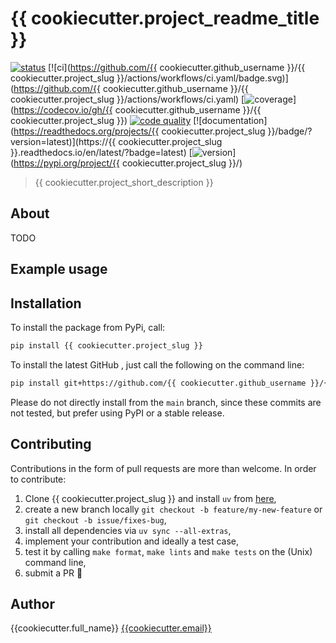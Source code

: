 # {{ cookiecutter.project_readme_title }}

[![status](http://www.repostatus.org/badges/latest/concept.svg)](http://www.repostatus.org/#concept)
[![ci](https://github.com/{{ cookiecutter.github_username }}/{{ cookiecutter.project_slug }}/actions/workflows/ci.yaml/badge.svg)](https://github.com/{{ cookiecutter.github_username }}/{{ cookiecutter.project_slug }}/actions/workflows/ci.yaml)
[![coverage](https://codecov.io/gh/ramsey-devs/ramsey/branch/main/graph/badge.svg?token=dn1xNBSalZ)](https://codecov.io/gh/{{ cookiecutter.github_username }}/{{ cookiecutter.project_slug }})
[![code quality](https://www.codacy.com/)](https://www.codacy.com/)
[![documentation](https://readthedocs.org/projects/{{ cookiecutter.project_slug }}/badge/?version=latest)](https://{{ cookiecutter.project_slug }}.readthedocs.io/en/latest/?badge=latest)
[![version](https://img.shields.io/pypi/v/ramsey.svg?colorB=black&style=flat)](https://pypi.org/project/{{ cookiecutter.project_slug }}/)

> {{ cookiecutter.project_short_description }}

## About

TODO

## Example usage


## Installation

To install the package from PyPi, call:

```bash
pip install {{ cookiecutter.project_slug }}
```

To install the latest GitHub <RELEASE>, just call the following on the command line:

```bash
pip install git+https://github.com/{{ cookiecutter.github_username }}/{{ cookiecutter.project_slug }}@<RELEASE>
```

Please do not directly install from the `main` branch, since these commits are not tested, but prefer using PyPI or a stable release.

## Contributing

Contributions in the form of pull requests are more than welcome. In order to contribute:

1) Clone {{ cookiecutter.project_slug }} and install  `uv` from [here](https://github.com/astral-sh/uv),
2) create a new branch locally `git checkout -b feature/my-new-feature` or `git checkout -b issue/fixes-bug`,
3) install all dependencies via `uv sync --all-extras`,
4) implement your contribution and ideally a test case,
5) test it by calling `make format`, `make lints` and `make tests` on the (Unix) command line,
6) submit a PR 🙂

## Author

{{cookiecutter.full_name}} <a href="mailto:{{cookiecutter.email}}">{{cookiecutter.email}}</a>
